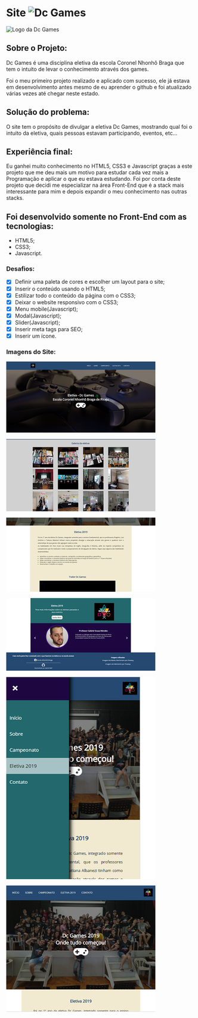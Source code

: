 # Site ![Dc Games](https://gabrielwolf-dev.github.io/Dc-Games/)
![Logo da Dc Games](favicon.ico)

## Sobre o Projeto:

Dc Games é uma disciplina eletiva da escola Coronel Nhonhô Braga que tem o intuito de levar o conhecimento através dos games.

Foi o meu primeiro projeto realizado e aplicado com sucesso, ele já estava em desenvolvimento antes mesmo de eu aprender o github e foi atualizado várias vezes até chegar neste estado.

## Solução do problema:

O site tem o propósito de divulgar a eletiva Dc Games, mostrando qual foi o intuito da eletiva, quais pessoas estavam participando, eventos, etc...

## Experiência final:

Eu ganhei muito conhecimento no HTML5, CSS3 e Javascript graças a este projeto que me deu mais um motivo para estudar cada vez mais a Programação e aplicar o que eu estava estudando. Foi por conta deste projeto que decidi me especializar na área Front-End que é a stack mais interessante para mim e depois expandir o meu conhecimento nas outras stacks.

## Foi desenvolvido somente no Front-End com as tecnologias:
* HTML5;
* CSS3;
* Javascript.

### Desafios:
- [x] Definir uma paleta de cores e escolher um layout para o site;
- [x] Inserir o conteúdo usando o HTML5;
- [x] Estilizar todo o conteúdo da página com o CSS3;
- [x] Deixar o website responsivo com o CSS3;
- [x] Menu mobile(Javascript);
- [x] Modal(Javascript);
- [x] Slider(Javascript);
- [x] Inserir meta tags para SEO;
- [x] Inserir um ícone.

### Imagens do Site:

![Home do Site](./imgSite/home.png)

![Galeria do Site](./imgSite/galery.png)

![Página: Dc Games 2019](./imgSite/pageDc_2019.png)

![Slider e Footer](./imgSite/sliderAndFooter.png)

![Site Responsivo](./imgSite/responsive_screen1.png)

![Site Responsivo](./imgSite/responsive_screen2.png)